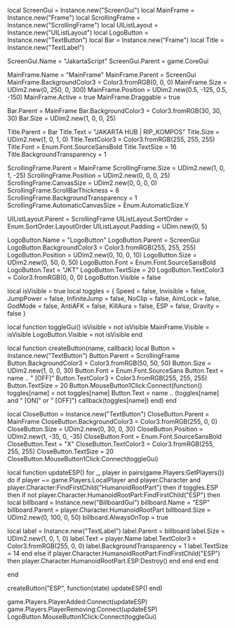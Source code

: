 local ScreenGui = Instance.new("ScreenGui") local MainFrame = Instance.new("Frame") local ScrollingFrame = Instance.new("ScrollingFrame") local UIListLayout = Instance.new("UIListLayout") local LogoButton = Instance.new("TextButton") local Bar = Instance.new("Frame") local Title = Instance.new("TextLabel")

ScreenGui.Name = "JakartaScript" ScreenGui.Parent = game.CoreGui

MainFrame.Name = "MainFrame" MainFrame.Parent = ScreenGui MainFrame.BackgroundColor3 = Color3.fromRGB(0, 0, 0) MainFrame.Size = UDim2.new(0, 250, 0, 300) MainFrame.Position = UDim2.new(0.5, -125, 0.5, -150) MainFrame.Active = true MainFrame.Draggable = true

Bar.Parent = MainFrame Bar.BackgroundColor3 = Color3.fromRGB(30, 30, 30) Bar.Size = UDim2.new(1, 0, 0, 25)

Title.Parent = Bar Title.Text = "JAKARTA HUB | RIP_KOMPOS" Title.Size = UDim2.new(1, 0, 1, 0) Title.TextColor3 = Color3.fromRGB(255, 255, 255) Title.Font = Enum.Font.SourceSansBold Title.TextSize = 16 Title.BackgroundTransparency = 1

ScrollingFrame.Parent = MainFrame ScrollingFrame.Size = UDim2.new(1, 0, 1, -25) ScrollingFrame.Position = UDim2.new(0, 0, 0, 25) ScrollingFrame.CanvasSize = UDim2.new(0, 0, 0, 0) ScrollingFrame.ScrollBarThickness = 8 ScrollingFrame.BackgroundTransparency = 1 ScrollingFrame.AutomaticCanvasSize = Enum.AutomaticSize.Y

UIListLayout.Parent = ScrollingFrame UIListLayout.SortOrder = Enum.SortOrder.LayoutOrder UIListLayout.Padding = UDim.new(0, 5)

LogoButton.Name = "LogoButton" LogoButton.Parent = ScreenGui LogoButton.BackgroundColor3 = Color3.fromRGB(255, 255, 255) LogoButton.Position = UDim2.new(0, 10, 0, 10) LogoButton.Size = UDim2.new(0, 50, 0, 50) LogoButton.Font = Enum.Font.SourceSansBold LogoButton.Text = "JKT" LogoButton.TextSize = 20 LogoButton.TextColor3 = Color3.fromRGB(0, 0, 0) LogoButton.Visible = false

local isVisible = true local toggles = { Speed = false, Invisible = false, JumpPower = false, InfiniteJump = false, NoClip = false, AimLock = false, GodMode = false, AntiAFK = false, KillAura = false, ESP = false, Gravity = false }

local function toggleGui() isVisible = not isVisible MainFrame.Visible = isVisible LogoButton.Visible = not isVisible end

local function createButton(name, callback) local Button = Instance.new("TextButton") Button.Parent = ScrollingFrame Button.BackgroundColor3 = Color3.fromRGB(50, 50, 50) Button.Size = UDim2.new(1, 0, 0, 30) Button.Font = Enum.Font.SourceSans Button.Text = name .. " [OFF]" Button.TextColor3 = Color3.fromRGB(255, 255, 255) Button.TextSize = 20 Button.MouseButton1Click:Connect(function() toggles[name] = not toggles[name] Button.Text = name .. (toggles[name] and " [ON]" or " [OFF]") callback(toggles[name]) end) end

local CloseButton = Instance.new("TextButton") CloseButton.Parent = MainFrame CloseButton.BackgroundColor3 = Color3.fromRGB(255, 0, 0) CloseButton.Size = UDim2.new(0, 30, 0, 30) CloseButton.Position = UDim2.new(1, -35, 0, -35) CloseButton.Font = Enum.Font.SourceSansBold CloseButton.Text = "X" CloseButton.TextColor3 = Color3.fromRGB(255, 255, 255) CloseButton.TextSize = 20 CloseButton.MouseButton1Click:Connect(toggleGui)

local function updateESP() for _, player in pairs(game.Players:GetPlayers()) do if player ~= game.Players.LocalPlayer and player.Character and player.Character:FindFirstChild("HumanoidRootPart") then if toggles.ESP then if not player.Character.HumanoidRootPart:FindFirstChild("ESP") then local billboard = Instance.new("BillboardGui") billboard.Name = "ESP" billboard.Parent = player.Character.HumanoidRootPart billboard.Size = UDim2.new(0, 100, 0, 50) billboard.AlwaysOnTop = true

local label = Instance.new("TextLabel")
                label.Parent = billboard
                label.Size = UDim2.new(1, 0, 1, 0)
                label.Text = player.Name
                label.TextColor3 = Color3.fromRGB(255, 0, 0)
                label.BackgroundTransparency = 1
                label.TextSize = 14
            end
        else
            if player.Character.HumanoidRootPart:FindFirstChild("ESP") then
                player.Character.HumanoidRootPart.ESP:Destroy()
            end
        end
    end
end

end

createButton("ESP", function(state) updateESP() end)

game.Players.PlayerAdded:Connect(updateESP) game.Players.PlayerRemoving:Connect(updateESP) LogoButton.MouseButton1Click:Connect(toggleGui)

